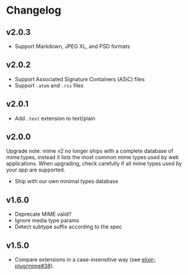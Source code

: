 # Changelog

## v2.0.3

  * Support Markdown, JPEG XL, and PSD formats

## v2.0.2

  * Support Associated Signature Containers (ASiC) files
  * Support `.atom` and `.rss` files

## v2.0.1

  * Add `.text` extension to text/plain

## v2.0.0

Upgrade note: mime v2 no longer ships with a complete database of mime.types,
instead it lists the most common mime types used by web applications. When
upgrading, check carefully if all mime types used by your app are supported.

  * Ship with our own minimal types database

## v1.6.0

  * Deprecate MIME.valid?
  * Ignore media type params
  * Detect subtype suffix according to the spec

## v1.5.0

  * Compare extensions in a case-insensitive way (see
    [elixir-plug/mime#38](https://github.com/elixir-plug/mime/issues/38)).
